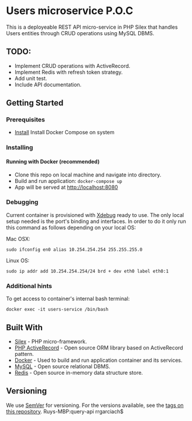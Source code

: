 # Users microservice P.O.C

This is a deployeable REST API micro-service in PHP Silex that handles Users entities through CRUD operations using MySQL DBMS.

## TODO:

- Implement CRUD operations with ActiveRecord.
- Implement Redis with refresh token strategy.
- Add unit test.
- Include API documentation.

## Getting Started

### Prerequisites

- [Install](https://docs.docker.com/compose/install/) Install Docker Compose on system

### Installing

#### Running with Docker (recommended)

- Clone this repo on local machine and navigate into directory.
- Build and run application: ```docker-compose up```
- App will be served at [http://localhost:8080](http://localhost:8080)

### Debugging

Current container is provisioned with [Xdebug](https://xdebug.org) ready to use. The only local setup needed is the port's binding and interfaces.
In order to do it only run this command as follows depending on your local OS:

Mac OSX:

`sudo ifconfig en0 alias 10.254.254.254 255.255.255.0`

Linux OS:

`sudo ip addr add 10.254.254.254/24 brd + dev eth0 label eth0:1`

### Additional hints

To get access to container's internal bash terminal:
  
  `docker exec -it users-service /bin/bash`

## Built With

* [Silex](https://silex.symfony.com) - PHP micro-framework.
* [PHP ActiveRecord](http://www.phpactiverecord.org) - Open source ORM library based on ActiveRecord pattern.
* [Docker](https://www.docker.com) - Used to build and run application container and its services.
* [MySQL](https://www.mysql.com) - Open source relational DBMS.
* [Redis](https://redis.io) - Open source in-memory data structure store.

## Versioning

We use [SemVer](http://semver.org) for versioning. For the versions available, see the [tags on this repository](https://github.com/your/project/tags). 
Ruys-MBP:query-api rrgarciach$ 

